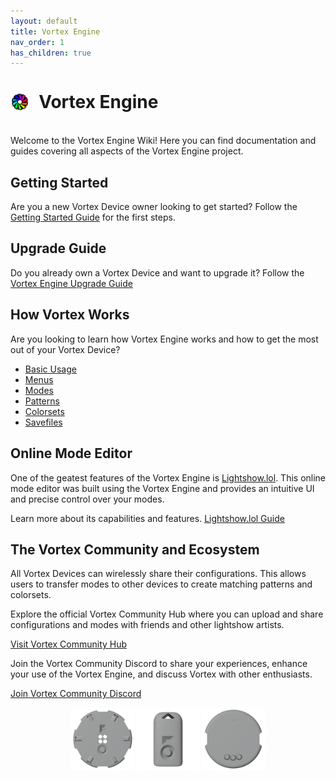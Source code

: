 ```yaml
---
layout: default
title: Vortex Engine
nav_order: 1
has_children: true
---
```


<style>
.engine-icon {
   margin: 0px;
   width: 6%;
   height: 6%
}
.device-icon {
   margin: 0px;
   width: 20%;
   height: 20%
}
</style>
<div style="display: flex; align-items: center;">
  <img class="engine-icon" style="margin-right: 15px; width: 6%; height: auto;" src="assets/images/vedit22shadow.png" alt="Vortex Engine Icon">
  <h1 style="margin: 0;">Vortex Engine</h1>
  <p><br><br><br></p>
</div>


Welcome to the Vortex Engine Wiki! Here you can find documentation and guides covering all aspects of the Vortex Engine project.


## Getting Started


Are you a new Vortex Device owner looking to get started? Follow the [Getting Started Guide](getting_started.html) for the first steps.

## Upgrade Guide

Do you already own a Vortex Device and want to upgrade it? Follow the [Vortex Engine Upgrade Guide](upgrade_guide.html)

## How Vortex Works

Are you looking to learn how Vortex Engine works and how to get the most out of your Vortex Device?

 - [Basic Usage](basic_usage.html)
 - [Menus](menus.html)
 - [Modes](modes.html)
 - [Patterns](patterns.html)
 - [Colorsets](colorsets.html)
 - [Savefiles](savefile_format.html)

 ## Online Mode Editor

 One of the geatest features of the Vortex Engine is [Lightshow.lol](https://lightshow.lol). This online mode editor was built using the Vortex Engine and provides an intuitive UI and precise control over your modes.

Learn more about its capabilities and features.
 [Lightshow.lol Guide](lightshow_lol.html)

## The Vortex Community and Ecosystem

All Vortex Devices can wirelessly share their configurations. This allows users to transfer modes to other devices to create matching patterns and colorsets.

Explore the official Vortex Community Hub where you can upload and share configurations and modes with friends and other lightshow artists.

[Visit Vortex Community Hub](https://vortex.community)

Join the Vortex Community Discord to share your experiences, enhance your use of the Vortex Engine, and discuss Vortex with other enthusiasts.

[Join Vortex Community Discord](https://discord.gg/4R9at8S8Sn)


<div style="text-align: center;">
  <img width="220" height="220" class="device-icon" src="assets/images/spark-orbit-render.png" alt="Spark Orbit">
  <img width="220" height="220" class="device-icon" src="assets/images/spark-handle-render.png" alt="Spark Handle">
  <img width="220" height="220" class="device-icon" src="assets/images/Chromadeck-Render.png" alt="Chromadeck">
  
</div>